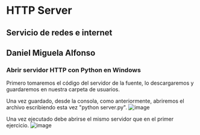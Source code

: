 # HTTP Server

## Servicio de redes e internet

## Daniel Miguela Alfonso

### Abrir servidor HTTP con Python en Windows

Primero tomaremos el código del servidor de la fuente, lo descargaremos y guardaremos en nuestra carpeta de usuarios.

Una vez guardado, desde la consola, como anteriormente, abriremos el archivo escribiendo esta vez "python server.py".
![image](https://github.com/DaniMa02/SREI-2-ASIR/assets/47284389/10cfc48b-dca6-4c01-84ae-854d364a7323)

Una vez ejecutado debe abrirse el mismo servidor que en el primer ejercicio.
![image](https://github.com/DaniMa02/SREI-2-ASIR/assets/47284389/95ab8a47-2329-4379-8d74-44343d6b971f)


